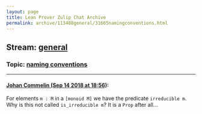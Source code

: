 ```yaml
---
layout: page
title: Lean Prover Zulip Chat Archive 
permalink: archive/113488general/31665namingconventions.html
---
```


## Stream: [general](index.html)
### Topic: [naming conventions](31665namingconventions.html)

---

#### [Johan Commelin (Sep 14 2018 at 18:56)](https://leanprover.zulipchat.com/#narrow/stream/113488-general/topic/naming%20conventions/near/133965549):
For elements `m : M` in a `[monoid M]` we have the predicate `irreducible m`. Why is this not called `is_irreducible m`? It is a `Prop` after all...

